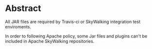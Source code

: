 # Abstract
All JAR files are required by Travis-ci or SkyWalking integration test enviroments.

In order to following Apache policy, some Jar files and plugins can't be included in Apache SkyWalking repositories.
